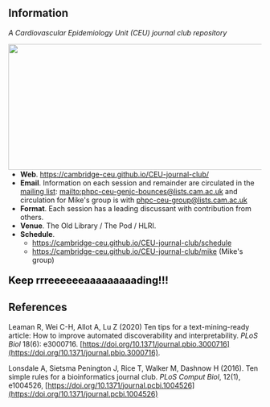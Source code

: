 ## Information

*A Cardiovascular Epidemiology Unit (CEU) journal club repository*

<a href="https://phdcomics.com/comics/archive_print.php?comicid=963"><img src="http://phdcomics.com/comics/archive/phd011108s.gif" width="560" height="250" align="right"></a>

* **Web**. <https://cambridge-ceu.github.io/CEU-journal-club/>
* **Email**. Information on each session and remainder are circulated in the <a href="mailto:phpc-ceu-genjc-bounces@lists.cam.ac.uk">mailing list</a>: <mailto:phpc-ceu-genjc-bounces@lists.cam.ac.uk> and circulation for Mike's group is with [phpc-ceu-group@lists.cam.ac.uk](mailto:phpc-ceu-group@lists.cam.ac.uk)
* **Format**. Each session has a leading discussant with contribution from others.
* **Venue**. The Old Library / The Pod / HLRI.
* **Schedule**.
    - <https://cambridge-ceu.github.io/CEU-journal-club/schedule>
    - <https://cambridge-ceu.github.io/CEU-journal-club/mike> (Mike's group)

<p align="left", style="color:black;font-size:20px"><b>Keep rrreeeeeeaaaaaaaaading!!!</b></p>

## References

Leaman R, Wei C-H, Allot A, Lu Z (2020) Ten tips for a text-mining-ready article: How to improve automated discoverability and interpretability. *PLoS Biol* 18(6): e3000716. [https://doi.org/10.1371/journal.pbio.3000716](https://doi.org/10.1371/journal.pbio.3000716).

Lonsdale A, Sietsma Penington J, Rice T, Walker M, Dashnow H (2016). Ten simple rules for a bioinformatics journal club. *PLoS Comput Biol*, 12(1), e1004526, [https://doi.org/10.1371/journal.pcbi.1004526](https://doi.org/10.1371/journal.pcbi.1004526)
